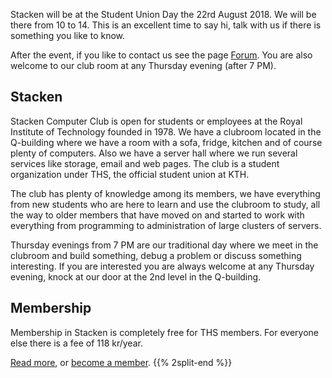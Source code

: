 <!-- 
.. title: Kårens dag / THS Union day
.. slug: unionday
.. date: 2018-08-22 09:3:00 CEST
.. description:
.. category: 2018
-->

Stacken will be at the Student Union Day the 22rd August 2018. We
will be there from 10 to 14. This is an excellent time to say hi,
talk with us if there is something you like to know.

<!-- TEASER_END -->

After the event, if you like to contact us see the page
[Forum](forum). You are also welcome to our club room at any
Thursday evening (after 7 PM).

## Stacken
Stacken Computer Club is open for students or employees at the Royal
Institute of Technology founded in 1978. We have a clubroom located in the
Q-building where we have a room with a sofa, fridge, kitchen and of course
plenty of computers. Also we have a server hall where we run several
services like storage, email and web pages. The club is a student
organization under THS, the official student union at KTH.

The club has plenty of knowledge among its members, we have everything from
new students who are here to learn and use the clubroom to study, all the
way to older members that have moved on and started to work with everything
from programming to administration of large clusters of servers.

Thursday evenings from 7 PM are our traditional day where we meet in the
clubroom and build something, debug a problem or discuss something
interesting. If you are interested you are always welcome at any Thursday
evening, knock at our door at the 2nd level in the Q-building.

## Membership
Membership in Stacken is completely free for THS members. For everyone
else there is a fee of 118 kr/year.

[Read more](/club), or [become a member](/member).
{{% 2split-end %}}
